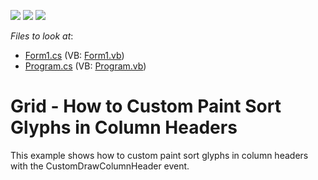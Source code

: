 <!-- default badges list -->
![](https://img.shields.io/endpoint?url=https://codecentral.devexpress.com/api/v1/VersionRange/128624454/15.2.7%2B)
[![](https://img.shields.io/badge/Open_in_DevExpress_Support_Center-FF7200?style=flat-square&logo=DevExpress&logoColor=white)](https://supportcenter.devexpress.com/ticket/details/T360328)
[![](https://img.shields.io/badge/📖_How_to_use_DevExpress_Examples-e9f6fc?style=flat-square)](https://docs.devexpress.com/GeneralInformation/403183)
<!-- default badges end -->
<!-- default file list -->
*Files to look at*:

* [Form1.cs](./CS/CustomDrawColumnHeader-SortButton/Form1.cs) (VB: [Form1.vb](./VB/CustomDrawColumnHeader-SortButton/Form1.vb))
* [Program.cs](./CS/CustomDrawColumnHeader-SortButton/Program.cs) (VB: [Program.vb](./VB/CustomDrawColumnHeader-SortButton/Program.vb))
<!-- default file list end -->
# Grid - How to Custom Paint Sort Glyphs in Column Headers


This example shows how to custom paint sort glyphs in column headers with the CustomDrawColumnHeader event.<br><br>

<br/>


